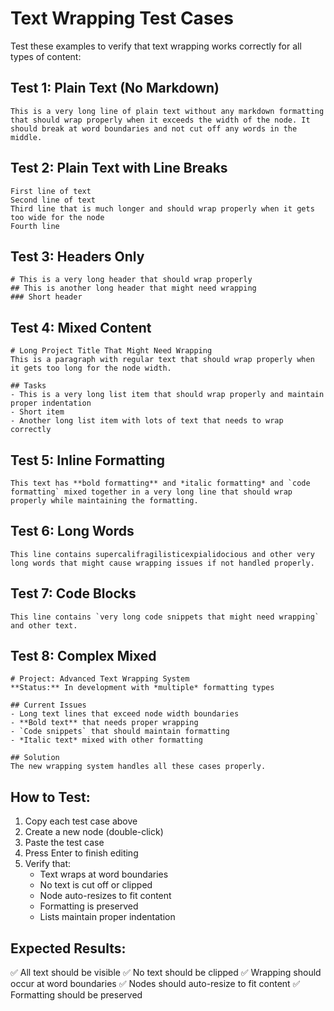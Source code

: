# Text Wrapping Test Cases

Test these examples to verify that text wrapping works correctly for all types of content:

## Test 1: Plain Text (No Markdown)
```
This is a very long line of plain text without any markdown formatting that should wrap properly when it exceeds the width of the node. It should break at word boundaries and not cut off any words in the middle.
```

## Test 2: Plain Text with Line Breaks
```
First line of text
Second line of text
Third line that is much longer and should wrap properly when it gets too wide for the node
Fourth line
```

## Test 3: Headers Only
```
# This is a very long header that should wrap properly
## This is another long header that might need wrapping
### Short header
```

## Test 4: Mixed Content
```
# Long Project Title That Might Need Wrapping
This is a paragraph with regular text that should wrap properly when it gets too long for the node width.

## Tasks
- This is a very long list item that should wrap properly and maintain proper indentation
- Short item
- Another long list item with lots of text that needs to wrap correctly
```

## Test 5: Inline Formatting
```
This text has **bold formatting** and *italic formatting* and `code formatting` mixed together in a very long line that should wrap properly while maintaining the formatting.
```

## Test 6: Long Words
```
This line contains supercalifragilisticexpialidocious and other very long words that might cause wrapping issues if not handled properly.
```

## Test 7: Code Blocks
```
This line contains `very long code snippets that might need wrapping` and other text.
```

## Test 8: Complex Mixed
```
# Project: Advanced Text Wrapping System
**Status:** In development with *multiple* formatting types

## Current Issues
- Long text lines that exceed node width boundaries
- **Bold text** that needs proper wrapping
- `Code snippets` that should maintain formatting
- *Italic text* mixed with other formatting

## Solution
The new wrapping system handles all these cases properly.
```

## How to Test:
1. Copy each test case above
2. Create a new node (double-click)
3. Paste the test case
4. Press Enter to finish editing
5. Verify that:
   - Text wraps at word boundaries
   - No text is cut off or clipped
   - Node auto-resizes to fit content
   - Formatting is preserved
   - Lists maintain proper indentation

## Expected Results:
✅ All text should be visible
✅ No text should be clipped
✅ Wrapping should occur at word boundaries
✅ Nodes should auto-resize to fit content
✅ Formatting should be preserved
